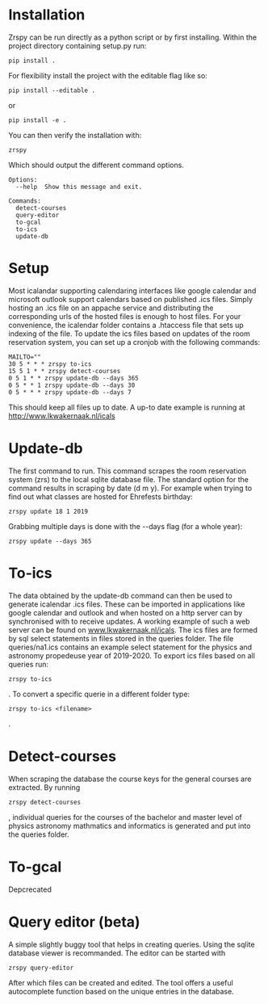 # Installation
Zrspy can be run directly as a python script or by first installing. Within the project directory containing setup.py run:
```
pip install .
```
For flexibility install the project with the editable flag like so:
```
pip install --editable .
```
or
```
pip install -e .
```

You can then verify the installation with:
```
zrspy
```
Which should output the different command options.
```
Options:
  --help  Show this message and exit.

Commands:
  detect-courses
  query-editor
  to-gcal
  to-ics
  update-db
```
# Setup
Most icalandar supporting calendaring interfaces like google calendar and microsoft outlook support calendars based on published .ics files. Simply hosting an .ics file on an appache service and distributing the corresponding urls of the hosted files is enough to host files.
For your convenience, the icalendar folder contains a .htaccess file that sets up indexing of the file.
To update the ics files based on updates of the room reservation system, you can set up a cronjob with the following commands:
```
MAILTO=""
30 5 * * * zrspy to-ics
15 5 1 * * zrspy detect-courses
0 5 1 * * zrspy update-db --days 365
0 5 * * 1 zrspy update-db --days 30
0 5 * * * zrspy update-db --days 7
```
This should keep all files up to date.
A up-to date example is running at http://www.lkwakernaak.nl/icals

# Update-db
The first command to run. This command scrapes the room reservation system (zrs) to the local sqlite database file. The standard option for the command results in scraping by date (d m y). For example when trying to find out what classes are hosted for Ehrefests birthday:
```
zrspy update 18 1 2019
```
Grabbing multiple days is done with the --days flag (for a whole year):
```
zrspy update --days 365
```

# To-ics
The data obtained by the update-db command can then be used to generate icalendar .ics files. These can be imported in applications like google calendar and outlook and when hosted on a http server can by synchronised with to receive updates. A working example of such a web server can be found on www.lkwakernaak.nl/icals.
The ics files are formed by sql select statements in files stored in the queries folder. The file queries/na1.ics contains an example select statement for the physics and astronomy propedeuse year of 2019-2020.
To export ics files based on all queries run:
```
zrspy to-ics
```
. To convert a specific querie in a different folder type:
```
zrspy to-ics <filename>
```
.

# Detect-courses
When scraping the database the course keys for the general courses are extracted. By running
```
zrspy detect-courses
```
, individual queries for the courses of the bachelor and master level of physics astronomy mathmatics and informatics is generated and put into the queries folder.

# To-gcal
Depcrecated


# Query editor (beta)
A simple slightly buggy tool that helps in creating queries. Using the sqlite database viewer is recommanded.
The editor can be started with
```
zrspy query-editor
```
After which files can be created and edited. The tool offers a useful autocomplete function based on the unique entries in the database.
